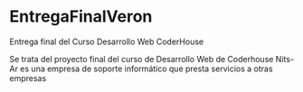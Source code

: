 # EntregaFinalVeron
Entrega final del Curso Desarrollo Web CoderHouse

Se trata del proyecto final del curso de Desarrollo Web de Coderhouse
Nits-Ar es una empresa de soporte informático que presta servicios a otras empresas
